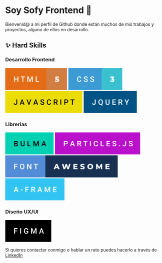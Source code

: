 # Soy Sofy Frontend 👋
Bienvenid@ a mi perfil de Github donde están muchos de mis trabajos y proyectos, alguno de ellos en desarrollo. 

## ✨ Hard Skills

### Desarrollo Frontend

![html](https://github.com/SofyFrontend/badges/blob/main/html-5.svg)  ![CSS](https://github.com/SofyFrontend/badges/blob/main/css-3.svg)  ![Javascript](https://github.com/SofyFrontend/badges/blob/main/javascript.svg)  ![Jquery](https://github.com/SofyFrontend/badges/blob/main/jquery.svg)

### Librerias 

![Bulma](https://github.com/SofyFrontend/badges/blob/main/bulma.svg) ![Particles JS](https://github.com/SofyFrontend/badges/blob/main/particles.js.svg)  ![FontAwesome](https://github.com/SofyFrontend/badges/blob/main/font-awesome.svg) ![A-FRAME](https://github.com/SofyFrontend/badges/blob/main/a-frame.svg) 

### Diseño UX/UI

![Figma](https://github.com/SofyFrontend/badges/blob/main/figma.svg)
  

Si quieres contactar conmigo o hablar un rato puedes hacerlo a través de [LinkedIn](www.linkedin.com/in/sofia-acevedo)

<!--
**SofyFrontend/SofyFrontend** is a ✨ _special_ ✨ repository because its `README.md` (this file) appears on your GitHub profile.

Here are some ideas to get you started:

- 🔭 I’m currently working on ...
- 🌱 I’m currently learning ...
- 👯 I’m looking to collaborate on ...
- 🤔 I’m looking for help with ...
- 💬 Ask me about ...
- 📫 How to reach me: ...
- 😄 Pronouns: ...
- ⚡ Fun fact: ...
-->
